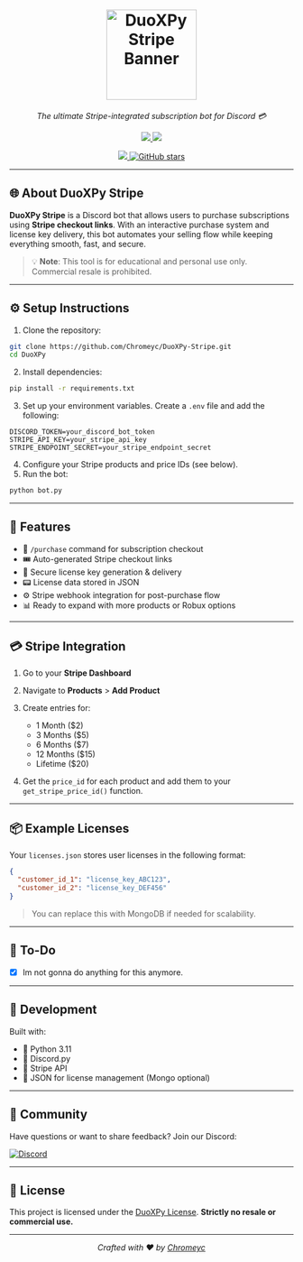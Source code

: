 <h1 align="center">
  <a href="https://duoxpy.site">
    <img src="https://github.com/Chromeyc/DuoXPy-Stripe/blob/main/images/transparent_banner.png?raw=true" alt="DuoXPy Stripe Banner" height="160" />
  </a>
</h1>

<p align="center"><i>The ultimate Stripe-integrated subscription bot for Discord 💳</i></p>

<p align="center">
  <a href="https://github.com/Chromeyc/DuoXPy-Stripe/graphs/contributors">
    <img src="https://img.shields.io/github/contributors-anon/Chromeyc/DuoXPy-Stripe?style=flat-square">
  </a>
  <a href="./LICENSE">
    <img src="https://img.shields.io/badge/license-Custom-lightgrey.svg?style=flat-square">
  </a>
</p>

<p align="center">
  <a href="https://discord.gg/pu9uDNVMHT">
    <img src="https://img.shields.io/badge/chat-on%20discord-7289da.svg?style=flat-square&logo=discord">
  </a>
  <a href="https://github.com/Chromeyc/DuoXPy-Stripe">
    <img src="https://img.shields.io/github/stars/Chromeyc/DuoXPy?style=social" alt="GitHub stars">
  </a>
</p>

---

## 🌐 About DuoXPy Stripe

**DuoXPy Stripe** is a Discord bot that allows users to purchase subscriptions using **Stripe checkout links**. With an interactive purchase system and license key delivery, this bot automates your selling flow while keeping everything smooth, fast, and secure.

> 💡 **Note**: This tool is for educational and personal use only. Commercial resale is prohibited.

---

## ⚙️ Setup Instructions

1. Clone the repository:

```bash
git clone https://github.com/Chromeyc/DuoXPy-Stripe.git
cd DuoXPy
```

2. Install dependencies:

```bash
pip install -r requirements.txt
```

3. Set up your environment variables. Create a `.env` file and add the following:

```dotenv
DISCORD_TOKEN=your_discord_bot_token
STRIPE_API_KEY=your_stripe_api_key
STRIPE_ENDPOINT_SECRET=your_stripe_endpoint_secret
```

4. Configure your Stripe products and price IDs (see below).
5. Run the bot:

```bash
python bot.py
```

---

## 🚀 Features

* 🛒 `/purchase` command for subscription checkout
* 🎟️ Auto-generated Stripe checkout links
* 🔐 Secure license key generation & delivery
* 📟 License data stored in JSON
* ⚙️ Stripe webhook integration for post-purchase flow
* 📊 Ready to expand with more products or Robux options

---

## 💳 Stripe Integration

1. Go to your **Stripe Dashboard**
2. Navigate to **Products** > **Add Product**
3. Create entries for:

   * 1 Month (\$2)
   * 3 Months (\$5)
   * 6 Months (\$7)
   * 12 Months (\$15)
   * Lifetime (\$20)
4. Get the `price_id` for each product and add them to your `get_stripe_price_id()` function.

---

## 📦 Example Licenses

Your `licenses.json` stores user licenses in the following format:

```json
{
  "customer_id_1": "license_key_ABC123",
  "customer_id_2": "license_key_DEF456"
}
```

> You can replace this with MongoDB if needed for scalability.

---

## 🔧 To-Do

* [x] Im not gonna do anything for this anymore.

---

## 🧪 Development

Built with:

* 🐍 Python 3.11
* 🤖 Discord.py
* 💸 Stripe API
* 📁 JSON for license management (Mongo optional)

---

## 💬 Community

Have questions or want to share feedback? Join our Discord:

[![Discord](https://img.shields.io/badge/discord-join%20now-7289da?style=for-the-badge\&logo=discord)](https://discord.gg/pu9uDNVMHT)

---

## 📜 License

This project is licensed under the [DuoXPy License](./LICENSE).
**Strictly no resale or commercial use.**

---

<p align="center">
  <i>Crafted with ❤️ by <a href="https://github.com/Chromeyc">Chromeyc</a></i>
</p>
